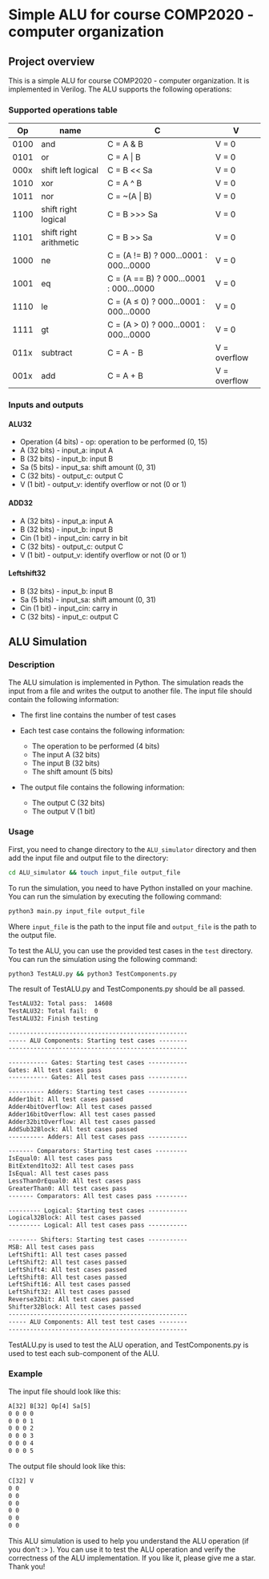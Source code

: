 # Simple ALU for course COMP2020 - computer organization

## Project overview

This is a simple ALU for course COMP2020 - computer organization. It is implemented in Verilog. The ALU supports the following operations:

### Supported operations table

| Op   | name                   | C                                      | V            |
| ---- | ---------------------- | -------------------------------------- | ------------ |
| 0100 | and                    | C = A & B                              | V = 0        |
| 0101 | or                     | C = A \| B                             | V = 0        |
| 000x | shift left logical     | C = B << Sa                            | V = 0        |
| 1010 | xor                    | C = A ^ B                              | V = 0        |
| 1011 | nor                    | C = ~(A \| B)                          | V = 0        |
| 1100 | shift right logical    | C = B >>> Sa                           | V = 0        |
| 1101 | shift right arithmetic | C = B >> Sa                            | V = 0        |
| 1000 | ne                     | C = (A != B) ? 000...0001 : 000...0000 | V = 0        |
| 1001 | eq                     | C = (A == B) ? 000...0001 : 000...0000 | V = 0        |
| 1110 | le                     | C = (A ≤ 0) ? 000...0001 : 000...0000  | V = 0        |
| 1111 | gt                     | C = (A > 0) ? 000...0001 : 000...0000  | V = 0        |
| 011x | subtract               | C = A - B                              | V = overflow |
| 001x | add                    | C = A + B                              | V = overflow |

### Inputs and outputs

#### ALU32

- Operation (4 bits) - op: operation to be performed (0, 15)
- A (32 bits) - input_a: input A
- B (32 bits) - input_b: input B
- Sa (5 bits) - input_sa: shift amount (0, 31)
- C (32 bits) - output_c: output C
- V (1 bit) - output_v: identify overflow or not (0 or 1)

#### ADD32

- A (32 bits) - input_a: input A
- B (32 bits) - input_b: input B
- Cin (1 bit) - input_cin: carry in bit
- C (32 bits) - output_c: output C
- V (1 bit) - output_v: identify overflow or not (0 or 1)

#### Leftshift32

- B (32 bits) - input_b: input B
- Sa (5 bits) - input_sa: shift amount (0, 31)
- Cin (1 bit) - input_cin: carry in
- C (32 bits) - input_c: output C

## ALU Simulation

### Description

The ALU simulation is implemented in Python. The simulation reads the input from a file and writes the output to another file. The input file should contain the following information:

- The first line contains the number of test cases
- Each test case contains the following information:

  - The operation to be performed (4 bits)
  - The input A (32 bits)
  - The input B (32 bits)
  - The shift amount (5 bits)

- The output file contains the following information:
  - The output C (32 bits)
  - The output V (1 bit)

### Usage

First, you need to change directory to the `ALU_simulator` directory and then add the input file and output file to the directory:

```bash
cd ALU_simulator && touch input_file output_file
```

To run the simulation, you need to have Python installed on your machine. You can run the simulation by executing the following command:

```bash
python3 main.py input_file output_file
```

Where `input_file` is the path to the input file and `output_file` is the path to the output file.

To test the ALU, you can use the provided test cases in the `test` directory. You can run the simulation using the following command:

```bash
python3 TestALU.py && python3 TestComponents.py
```

The result of TestALU.py and TestComponents.py should be all passed.

```txt
TestALU32: Total pass:  14608
TestALU32: Total fail:  0
TestALU32: Finish testing
```

```txt
--------------------------------------------------
----- ALU Components: Starting test cases --------
--------------------------------------------------

----------- Gates: Starting test cases -----------
Gates: All test cases pass
----------- Gates: All test cases pass -----------

---------- Adders: Starting test cases -----------
Adder1bit: All test cases passed
Adder4bitOverflow: All test cases passed
Adder16bitOverflow: All test cases passed
Adder32bitOverflow: All test cases passed
AddSub32Block: All test cases passed
---------- Adders: All test cases pass -----------

------- Comparators: Starting test cases ---------
IsEqual0: All test cases pass
BitExtend1to32: All test cases pass
IsEqual: All test cases pass
LessThanOrEqual0: All test cases pass
GreaterThan0: All test cases pass
------- Comparators: All test cases pass ---------

--------- Logical: Starting test cases -----------
Logical32Block: All test cases passed
--------- Logical: All test cases pass -----------

-------- Shifters: Starting test cases -----------
MSB: All test cases pass
LeftShift1: All test cases passed
LeftShift2: All test cases passed
LeftShift4: All test cases passed
LeftShift8: All test cases passed
LeftShift16: All test cases passed
LeftShift32: All test cases passed
Reverse32bit: All test cases passed
Shifter32Block: All test cases passed
--------------------------------------------------
----- ALU Components: All test test cases --------
--------------------------------------------------
```

TestALU.py is used to test the ALU operation, and TestComponents.py is used to test each sub-component of the ALU.

### Example

The input file should look like this:

```txt
A[32] B[32] Op[4] Sa[5]
0 0 0 0
0 0 0 1
0 0 0 2
0 0 0 3
0 0 0 4
0 0 0 5
```

The output file should look like this:

```txt
C[32] V
0 0
0 0
0 0
0 0
0 0
0 0
```

This ALU simulation is used to help you understand the ALU operation (if you don't :> ). You can use it to test the ALU operation and verify the correctness of the ALU implementation. If you like it, please give me a star. Thank you!

